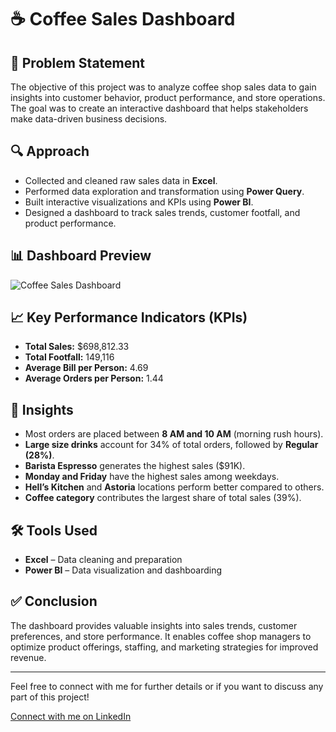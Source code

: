 # ☕ Coffee Sales Dashboard

## 📌 Problem Statement
The objective of this project was to analyze coffee shop sales data to gain insights into customer behavior, product performance, and store operations. The goal was to create an interactive dashboard that helps stakeholders make data-driven business decisions.

## 🔍 Approach
- Collected and cleaned raw sales data in **Excel**.  
- Performed data exploration and transformation using **Power Query**.  
- Built interactive visualizations and KPIs using **Power BI**.  
- Designed a dashboard to track sales trends, customer footfall, and product performance.  

## 📊 Dashboard Preview
![Coffee Sales Dashboard](Coffee_Sales_Dashboard.png)

## 📈 Key Performance Indicators (KPIs)
- **Total Sales:** $698,812.33  
- **Total Footfall:** 149,116  
- **Average Bill per Person:** 4.69  
- **Average Orders per Person:** 1.44  

## 📂 Insights
- Most orders are placed between **8 AM and 10 AM** (morning rush hours).  
- **Large size drinks** account for 34% of total orders, followed by **Regular (28%)**.  
- **Barista Espresso** generates the highest sales ($91K).  
- **Monday and Friday** have the highest sales among weekdays.  
- **Hell’s Kitchen** and **Astoria** locations perform better compared to others.  
- **Coffee category** contributes the largest share of total sales (39%).  

## 🛠 Tools Used
- **Excel** – Data cleaning and preparation  
- **Power BI** – Data visualization and dashboarding  

## ✅ Conclusion
The dashboard provides valuable insights into sales trends, customer preferences, and store performance. It enables coffee shop managers to optimize product offerings, staffing, and marketing strategies for improved revenue.  

---
Feel free to connect with me for further details or if you want to discuss any part of this project!

[Connect with me on LinkedIn](https://www.linkedin.com/in/anurag-srivastava-3447411a5/)
